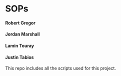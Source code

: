 # SOPs

#### Robert Gregor
#### Jordan Marshall
#### Lamin Touray
#### Justin Tabios

This repo includes all the scripts used for this project.
